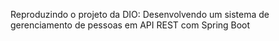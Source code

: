 Reproduzindo o projeto da DIO: Desenvolvendo um sistema de gerenciamento de pessoas em API REST com Spring Boot
